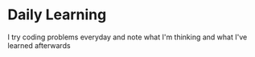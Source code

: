 # Daily Learning
I try coding problems everyday and note what I'm thinking and what I've learned afterwards

